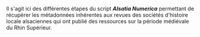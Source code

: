 Il s'agit ici des différentes étapes du script ***Alsatia Numerica*** permettant de récupérer les métadonnées inhérentes aux revues des sociétés d'histoire locale alsaciennes qui ont publié des ressources sur la période médiévale du Rhin Supérieur.